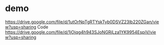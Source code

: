 # demo
https://drive.google.com/file/d/1utOrNpTgRTYskTyb0DSVZ23lb220ZGan/view?usp=sharing
Code
https://drive.google.com/file/d/1jOjqg4h943SJoNGRjLza1YK9954EspiV/view?usp=sharing
